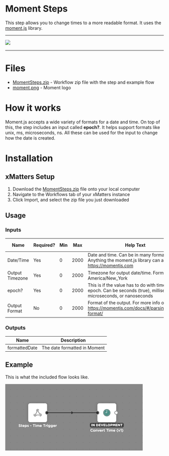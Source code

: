 # Moment Steps

This step allows you to change times to a more readable format. It uses the [moment.js](https://momentjs.com) library.


---------

<kbd>
<a href="https://support.xmatters.com/hc/en-us/community/topics">
   <img src="https://github.com/xmatters/xMatters-Labs/raw/master/media/disclaimer.png">
</a>
</kbd>

---------

# Files

* [MomentSteps.zip](MomentSteps.zip) - Workflow zip file with the step and example flow
* [moment.png](/moment.png) - Moment logo

# How it works
Moment.js accepts a wide variety of formats for a date and time. On top of this, the step includes an input called **epoch?**. It helps support formats like unix, ms, microseconds, ns. All these can be used for the input to change how the date is created.


# Installation

## xMatters Setup
1. Download the [MomentSteps.zip](MomentSteps.zip) file onto your local computer
2. Navigate to the Workflows tab of your xMatters instance
3. Click Import, and select the zip file you just downloaded


## Usage

### Inputs
| Name  | Required? | Min | Max | Help Text | Default Value | Multiline |
| ----- | ----------| --- | --- | --------- | ------------- | --------- |
| Date/Time | Yes | 0 | 2000 | Date and time. Can be in many formats. Anything the moment.js library can accept. https://momentjs.com | | No |
| Output Timezone | Yes | 0 | 2000 | Timezone for output date/time. Formatted like America/New_York | | No |
| epoch? | Yes | 0 | 2000 | This is if the value has to do with time since epoch. Can be seconds (true), milliseconds, microseconds, or nanoseconds | false | No |
| Output Format | No | 0 | 2000 | Format of the output. For more info on this: https://momentjs.com/docs/#/parsing/string-format/ |  | No |


### Outputs

| Name | Description |
| ---- | ----------  |
| formattedDate | The date formatted in Moment |


## Example
This is what the included flow looks like.

<kbd>
	<img src="/media/ExampleFlow.png">
</kbd>

